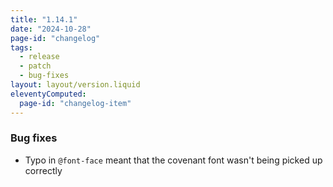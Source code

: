 ```yaml
---
title: "1.14.1"
date: "2024-10-28"
page-id: "changelog"
tags: 
  - release
  - patch
  - bug-fixes
layout: layout/version.liquid
eleventyComputed:
  page-id: "changelog-item"
---
```

### Bug fixes
- Typo in `@font-face` meant that the covenant font wasn't being picked up correctly